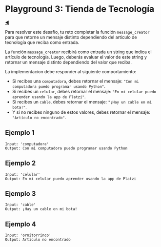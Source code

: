 # Playground 3:  Tienda de Tecnología

[◀️](./../README.md)

Para resolver este desafío, tu reto completar la función `message_creator` para que retorne un mensaje distinto dependiendo del artículo de tecnología que reciba como entrada.

La función `message_creator` recibirá como entrada un string que indica el artículo de tecnología. Luego, deberás evaluar el valor de este string y retornar un mensaje distinto dependiendo del valor que reciba.

La implementacion debe responder al siguiente comportamiento:

- Si recibes una `computadora`, debes retornar el mensaje: `"Con mi computadora puedo programar usando Python"`.
- Si recibes un `celular`, debes retornar el mensaje: `"En mi celular puedo aprender usando la app de Platzi"`.
- Si recibes un `cable`, debes retornar el mensaje: `"¡Hay un cable en mi bota!"`.
- Y si no recibes ninguno de estos valores, debes retornar el mensaje: `"Artículo no encontrado"`.

## Ejemplo 1

```text
Input: 'computadora'
Output: Con mi computadora puedo programar usando Python
```

## Ejemplo 2

```text
Input: 'celular'
Output: En mi celular puedo aprender usando la app de Platzi
```

## Ejemplo 3

```text
Input: 'cable'
Output: ¡Hay un cable en mi bota!
```

## Ejemplo 4

```text
Input: 'ornitorrinco'
Output: Artículo no encontrado
```
